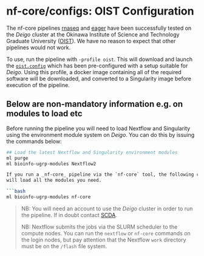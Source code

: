 # nf-core/configs: OIST Configuration

The nf-core pipelines [rnaseq](https://nf-co.re/rnaseq) and
[eager](https://nf-co.re/eager) have been successfully tested on the _Deigo_
cluster at the Okinawa Institute of Science and Technology Graduate University
([OIST](https://www.oist.jp)). We have no reason to expect that other
pipelines would not work.

To use, run the pipeline with `-profile oist`. This will download and launch
the [`oist.config`](../conf/oist.config) which has been pre-configured with a
setup suitable for _Deigo_. Using this profile, a docker image containing all
of the required software will be downloaded, and converted to a Singularity
image before execution of the pipeline.

## Below are non-mandatory information e.g. on modules to load etc

Before running the pipeline you will need to load Nextflow and Singularity
using the environment module system on _Deigo_. You can do this by issuing the
commands below:

```bash
## Load the latest Nextflow and Singularity environment modules
ml purge
ml bioinfo-ugrp-modules Nextflow2

If you run a _nf-core_ pipeline via the `nf-core` tool, the following command
will load all the modules you need.

```bash
ml bioinfo-ugrp-modules nf-core
```

> NB: You will need an account to use the _Deigo_ cluster in order to run the
> pipeline. If in doubt contact [SCDA](https://groups.oist.jp/scs/documentation).
>
> NB: Nextflow submits the jobs via the SLURM scheduler to the compute nodes.
> You can run the `nextflow` or `nf-core` commands on the login nodes, but
> pay attention that the Nextflow `work` directory must be on the `/flash` file
> system.
